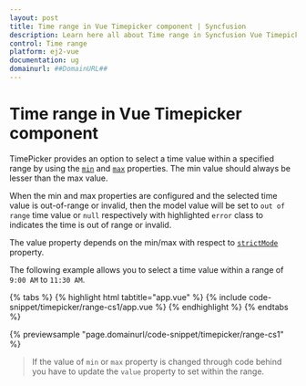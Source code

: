 ```yaml
---
layout: post
title: Time range in Vue Timepicker component | Syncfusion
description: Learn here all about Time range in Syncfusion Vue Timepicker component of Syncfusion Essential JS 2 and more.
control: Time range 
platform: ej2-vue
documentation: ug
domainurl: ##DomainURL##
---
```


# Time range in Vue Timepicker component

TimePicker provides an option to select a time value within a specified range by using the [`min`](https://ej2.syncfusion.com/vue/documentation/api/timepicker#min) and [`max`](https://ej2.syncfusion.com/vue/documentation/api/timepicker#max) properties.  The min value should always be lesser than the max value.

When the min and max properties are configured and the selected time value is out-of-range or invalid, then the model value will be set to `out of range` time value or `null` respectively with highlighted `error` class to indicates the time is out of range or invalid.

The value property depends on the min/max with respect to [`strictMode`](./strict-mode) property.

The following example allows you to select a time value within a range of `9:00 AM` to `11:30 AM`.

{% tabs %}
{% highlight html tabtitle="app.vue" %}
{% include code-snippet/timepicker/range-cs1/app.vue %}
{% endhighlight %}
{% endtabs %}
        
{% previewsample "page.domainurl/code-snippet/timepicker/range-cs1" %}

> If the value of `min` or `max` property is changed through code behind you have to update the `value` property to set within the range.